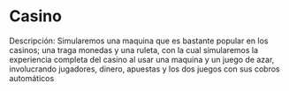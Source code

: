 # Casino

Descripción: Simularemos una maquina que es bastante popular en los casinos; una traga monedas y una ruleta, con la cual simularemos la experiencia completa del casino al usar una maquina y un juego de azar, involucrando jugadores, dinero, apuestas y los dos juegos con sus cobros automáticos
